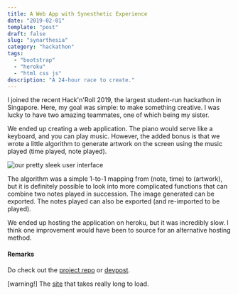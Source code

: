 ```yaml
---
title: A Web App with Synesthetic Experience
date: "2019-02-01"
template: "post"
draft: false
slug: "synarthesia"
category: "hackathon"
tags:
  - "bootstrap"
  - "heroku"
  - "html css js"
description: "A 24-hour race to create."
---
```


I joined the recent Hack'n'Roll 2019, the largest student-run hackathon in Singapore. Here, my goal was simple: to make something creative. I was lucky to have two amazing teammates, one of which being my sister.

We ended up creating a web application. The piano would serve like a keyboard, and you can play music. However, the added bonus is that we wrote a little algorithm to generate artwork on the screen using the music played (time played, note played).

![our pretty sleek user interface](/media/synarthesia.png)

The algorithm was a simple 1-to-1 mapping from (note, time) to (artwork), but it is definitely possible to look into more complicated functions that can combine two notes played in succession. The image generated can be exported. The notes played can also be exported (and re-imported to be played).

We ended up hosting the application on heroku, but it was incredibly slow. I think one improvement would have been to source for an alternative hosting method.

#### Remarks ####
Do check out the [project repo](https://github.com/pikulet/HacknRoll-SynARThesia) or [devpost](https://devpost.com/software/synarthesia).

\[warning!\] The [site](https://synarthesia.herokuapp.com/synarthesia.html) that takes really long to load.




